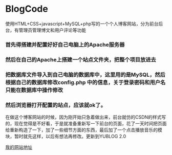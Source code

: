 # BlogCode
使用HTML+CSS+javascript+MySQL+php写的一个个人博客网站，分为前台后台，有管理员管理博文和用户评论等功能
### 首先得搭建并配置好好自己电脑上的Apache服务器
### 然后在自己的Apache上搭建一个站点文件夹，把整个项目放进去
### 把数据库文件导入到自己电脑的数据库中，这里用的是MySQL，然后根据自己的数据库修改config.php 中的信息，关于登录密码和用户名只能在数据库中操作修改
### 然后浏览器打开配置的站点，应该就ok了。

在做这个博客网站的时候，因为刚开始只急着做出来，前台就仿的CSDN的样式写的，现在觉得是不好看，于是就准备重新写一下前台的页面，花了一天时间把页面给重新构造了一下，加了一些细节方面的东西，最后加了一个点击播放音乐的模块，暂时就先这样，以后有想法再修改。更新到YUBLOG 2.0

[我的网站地址](www.yublog.fun)


